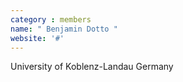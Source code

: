 ```yaml
---
category : members
name: " Benjamin Dotto " 
website: '#'
---
```

University of Koblenz-Landau
Germany

